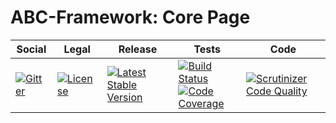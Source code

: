 # ABC-Framework: Core Page

<table>
<thead>
<tr>
<th>Social</th>
<th>Legal</th>
<th>Release</th>
<th>Tests</th>
<th>Code</th>
</tr>
</thead>
<tbody>
<tr>
<td>
<a href="https://gitter.im/SetBased/php-abc?utm_source=badge&utm_medium=badge&utm_campaign=pr-badge"><img src="https://badges.gitter.im/SetBased/php-abc.svg" alt="Gitter"/></a>
</td>
<td>
<a href="https://packagist.org/packages/setbased/abc-response-core"><img src="https://poser.pugx.org/setbased/abc-response-core/license" alt="License"/></a>
</td>
<td>
<a href="https://packagist.org/packages/setbased/abc-response-core"><img src="https://poser.pugx.org/setbased/abc-response-core/v/stable" alt="Latest Stable Version"/></a>
</td>
<td>
<a href="https://travis-ci.org/SetBased/php-abc-response-core"><img src="https://travis-ci.org/SetBased/php-abc-response-core.svg?branch=master" alt="Build Status"/></a><br/>
<a href="https://scrutinizer-ci.com/g/SetBased/php-abc-response-core/?branch=master"><img src="https://scrutinizer-ci.com/g/SetBased/php-abc-response-core/badges/coverage.png?b=master" alt="Code Coverage"/></a>
</td>
<td>
<a href="https://scrutinizer-ci.com/g/SetBased/php-abc-response-core/?branch=master"><img src="https://scrutinizer-ci.com/g/SetBased/php-abc-response-core/badges/quality-score.png?b=master" alt="Scrutinizer Code Quality"/></a>
</td>
</tr>
</tbody>
</table>
